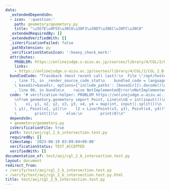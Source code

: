 ```yaml
---
data:
  _extendedDependsOn:
  - icon: ':question:'
    path: geometory/geometory.py
    title: "\u5E7E\u4F55\u30C6\u30F3\u30D7\u30EC\u30FC\u30C8"
  _extendedRequiredBy: []
  _extendedVerifiedWith: []
  _isVerificationFailed: false
  _pathExtension: py
  _verificationStatusIcon: ':heavy_check_mark:'
  attributes:
    PROBLEM: https://onlinejudge.u-aizu.ac.jp/courses/library/4/CGL/2/CGL_2_B
    links:
    - https://onlinejudge.u-aizu.ac.jp/courses/library/4/CGL/2/CGL_2_B
  bundledCode: "Traceback (most recent call last):\n  File \"/opt/hostedtoolcache/PyPy/3.7.13/x64/site-packages/onlinejudge_verify/documentation/build.py\"\
    , line 71, in _render_source_code_stat\n    bundled_code = language.bundle(stat.path,\
    \ basedir=basedir, options={'include_paths': [basedir]}).decode()\n  File \"/opt/hostedtoolcache/PyPy/3.7.13/x64/site-packages/onlinejudge_verify/languages/python.py\"\
    , line 96, in bundle\n    raise NotImplementedError\nNotImplementedError\n"
  code: "# verification-helper: PROBLEM https://onlinejudge.u-aizu.ac.jp/courses/library/4/CGL/2/CGL_2_B\n\
    \nfrom geometory.geometory import Point, Line\n\nQ = int(input())\nfor _ in range(Q):\n\
    \    x1, y1, x2, y2, x3, y3, x4, y4 = map(int, input().split())\n    l1 = Line(Point(x1,\
    \ y1), Point(x2, y2))\n    l2 = Line(Point(x3, y3), Point(x4, y4))\n    if l1.intersect(l2):\n\
    \        print(1)\n    else:\n        print(0)\n"
  dependsOn:
  - geometory/geometory.py
  isVerificationFile: true
  path: test/aoj/cgl_2_b_intersection.test.py
  requiredBy: []
  timestamp: '2023-08-19 03:09:04+09:00'
  verificationStatus: TEST_ACCEPTED
  verifiedWith: []
documentation_of: test/aoj/cgl_2_b_intersection.test.py
layout: document
redirect_from:
- /verify/test/aoj/cgl_2_b_intersection.test.py
- /verify/test/aoj/cgl_2_b_intersection.test.py.html
title: test/aoj/cgl_2_b_intersection.test.py
---
```

